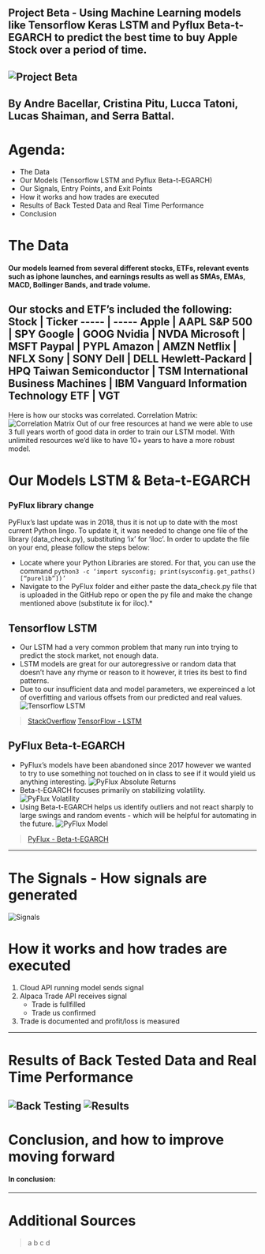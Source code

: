 ## Project Beta - Using Machine Learning models like Tensorflow Keras LSTM and Pyflux Beta-t-EGARCH to predict the best time to buy Apple Stock over a period of time.
![Project Beta](Resources/Images/projectbeta.png)
---
By Andre Bacellar, Cristina Pitu, Lucca Tatoni, Lucas Shaiman, and Serra Battal.
---
# Agenda:
- The Data
- Our Models (Tensorflow LSTM and Pyflux Beta-t-EGARCH)
- Our Signals, Entry Points, and Exit Points
- How it works and how trades are executed
- Results of Back Tested Data and Real Time Performance
- Conclusion
# The Data
#### Our models learned from several different stocks, ETFs,  relevant events such as iphone launches, and earnings results as well as SMAs, EMAs, MACD, Bollinger Bands, and trade volume.
Our stocks and ETF’s included the following:
Stock | Ticker
----- | -----
Apple | AAPL
S&P 500 | SPY
Google | GOOG
Nvidia | NVDA
Microsoft | MSFT
Paypal | PYPL
Amazon | AMZN
Netflix | NFLX
Sony | SONY
Dell | DELL
Hewlett-Packard | HPQ
Taiwan Semiconductor | TSM
International Business Machines | IBM
Vanguard Information Technology ETF | VGT
---
Here is how our stocks was correlated.
Correlation Matrix:
![Correlation Matrix](Resources/Images/correlation.png)
Out of our free resources at hand we were able to use 3 full years worth of good data in order to train our LSTM model. With unlimited resources we’d like to have 10+ years to have a more robust model.
# Our Models LSTM & Beta-t-EGARCH

### __PyFlux library change__
PyFlux’s last update was in 2018, thus it is not up to date with the most current Python lingo.
To update it, it was needed to change one file of the library (data_check.py), substituting ‘ix’ for ‘iloc’.
In order to update the file on your end, please follow the steps below:
- Locate where your Python Libraries are stored. For that, you can use the command `python3 -c ‘import sysconfig; print(sysconfig.get_paths()[“purelib”])’`
- Navigate to the PyFlux folder and either paste the data_check.py file that is uploaded in the GitHub repo or open the py file and make the change mentioned above (substitute ix for iloc).*

## Tensorflow LSTM
- Our LSTM had a very common problem that many run into trying to predict the stock market, not enough data.
- LSTM models are great for our autoregressive or random data that doesn’t have any rhyme or reason to it however, it tries its best to find patterns.
- Due to our insufficient data and model parameters, we expereinced a lot of overfitting and various offsets from our predicted and real values.
![Tensorflow LSTM](Resources/Images/TensorflowLSTM.png)
>[StackOverflow](https://stackoverflow.com/questions/54368686/lstm-having-a-systematic-offset-between-predictions-and-ground-truth)
>[TensorFlow - LSTM](https://www.tensorflow.org/api_docs/python/tf/keras/layers/LSTM)
## PyFlux Beta-t-EGARCH
- PyFlux’s models have been abandoned since 2017 however we wanted to try to use something not touched on in class to see if it would yield us anything interesting.
![PyFlux Absolute Returns](Resources/Images/aapl_absolute_returns.png)
- Beta-t-EGARCH focuses primarily on stabilizing volatility.
![PyFlux Volatility](Resources/Images/aapl_returns_volatility.png)
- Using Beta-t-EGARCH helps us identify outliers and not react sharply to large swings and random events - which will be helpful for automating in the future.
![PyFlux Model](Resources/Images/pyflux_model.png)
>[PyFlux - Beta-t-EGARCH](https://pyflux.readthedocs.io/en/latest/egarch.html#:~:text=Beta%2Dt%2DEGARCH%20models%20were,of%20the%20t%2Ddistribution%20score.)
---
# The Signals - How signals are generated
![Signals](Resources/Images/Signals.JPG)
# How it works and how trades are executed
1. Cloud API running model sends signal
2. Alpaca Trade API receives signal
    * Trade is fullfilled
    * Trade us confirmed
3. Trade is documented and profit/loss is measured
---
# Results of Back Tested Data and Real Time Performance
![Back Testing](images/backtest.png)
![Results](images/results.png)
---
# Conclusion, and how to improve moving forward
#### In conclusion:
---
# Additional Sources
> a
> b
> c
> d

